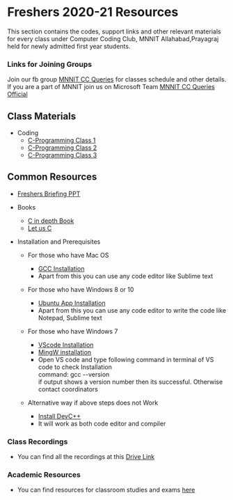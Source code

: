 # Freshers 2020-21 Resources

This section contains the codes, support links and other relevant materials for every class under Computer Coding Club, MNNIT Allahabad,Prayagraj held for newly admitted first year students.

### Links for Joining Groups
Join our fb group [MNNIT CC Queries](https://www.facebook.com/groups/ccqueries/) for classes schedule and other details.
If you are a part of MNNIT join us on Microsoft Team [MNNIT CC Queries Official](https://bit.ly/ccqueriesteam)

## Class Materials
- Coding
	- [C-Programming Class 1](2021-01-03_Class-1/)
    - [C-Programming Class 2](2021-01-09_Class-2/)
    - [C-Programming Class 3](2021-01-10_Class-3/)

## Common Resources
- [Freshers Briefing PPT](https://drive.google.com/file/d/1S1byFdRAVlGhW0SnYN66FZvCHztBW7LQ/view?usp=sharing)

- Books
	- [C in depth Book](https://drive.google.com/file/d/1INlWWi9NBzHa0P4Z14fjyJCDxtPM5KKa/view?usp=sharing)
	- [Let us C](https://drive.google.com/file/d/1YMJM3K18phodvr0TuKr2VypdjyraCzMv/view?usp=sharing)

- Installation and Prerequisites
    - For those who have Mac OS
        - [GCC Installation](https://www.cyberciti.biz/faq/howto-apple-mac-os-x-install-gcc-compiler/)
        - Apart from this you can use any code editor like Sublime text
    - For those who have Windows 8 or 10
        - [Ubuntu App Installation](https://linuxhint.com/install_ubuntu_windows_10_wsl/)
        - Apart from this you can use any code editor to write the code like Notepad, Sublime text

    - For those who have Windows 7
        - [VScode Installation](https://code.visualstudio.com/docs/setup/windows)
        - [MingW installation](https://code.visualstudio.com/docs/cpp/config-mingw)
        - Open VS code and type following command in terminal of VS code to check Installation<br>
        command: gcc --version<br>
        if output shows a version number then its successful. Otherwise contact coordinators

    - Alternative way if above steps does not Work
        - [Install DevC++](https://www.softwaretestinghelp.com/dev-cpp-ide/)
        - It will work as both code editor and compiler


### Class Recordings
- You can find all the recordings at this [Drive Link](https://drive.google.com/drive/folders/1T4PSadZL0A7pgWy3v-9plHNP-OpJgc6S?usp=sharing)

### Academic Resources
- You can find resources for classroom studies and exams [here](https://shauryashares.weebly.com/)
